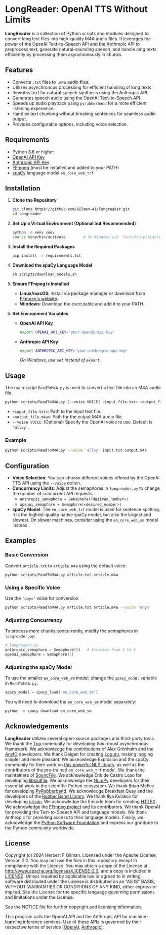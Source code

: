 # LongReader: OpenAI TTS Without Limits

**LongReader** is a collection of Python scripts and modules designed to convert long text files into high-quality M4A audio files. It leverages the power of the OpenAI Text-to-Speech API and the Anthropic API to preprocess text, generate natural-sounding speech, and handle long texts efficiently by processing them asynchronously in chunks.

## Features

- Converts `.txt` files to `.m4a` audio files.
- Utilizes asynchronous processing for efficient handling of long texts.
- Rewrites text for natural speech synthesis using the Anthropic API.
- Generates speech audio using the OpenAI Text-to-Speech API.
- Speeds up audio playback using `pyrubberband` for a more efficient listening experience.
- Handles text chunking without breaking sentences for seamless audio output.
- Provides configurable options, including voice selection.

## Requirements

- Python 3.8 or higher
- [OpenAI API Key](https://platform.openai.com/api-keys)
- [Anthropic API Key](https://console.anthropic.com/account/keys)
- [FFmpeg](https://ffmpeg.org/) (must be installed and added to your PATH)
- [spaCy](https://spacy.io/) language model `en_core_web_trf`

## Installation

1. **Clone the Repository**

   ```bash
   git clone https://github.com/Gilman-AI/longreader.git
   cd longreader
   ```

2. **Set Up a Virtual Environment (Optional but Recommended)**

   ```bash
   python -m venv venv
   source venv/bin/activate        # On Windows use `venv\Scripts\activate`
   ```

3. **Install the Required Packages**

   ```bash
   pip install -r requirements.txt
   ```

4. **Download the spaCy Language Model**

   ```bash
   sh scripts/download_models.sh
   ```

5. **Ensure FFmpeg is Installed**

   - **Linux/macOS**: Install via package manager or download from [FFmpeg's website](https://ffmpeg.org/download.html).
   - **Windows**: Download the executable and add it to your PATH.

6. **Set Environment Variables**

   - **OpenAI API Key**

     ```bash
     export OPENAI_API_KEY='your-openai-api-key'
     ```

   - **Anthropic API Key**

     ```bash
     export ANTHROPIC_API_KEY='your-anthropic-api-key'
     ```

     *On Windows, use `set` instead of `export`.*

## Usage

The main script `ReadToM4A.py` is used to convert a text file into an M4A audio file.

```bash
python scripts/ReadToM4A.py [--voice VOICE] <input_file.txt> <output_file.m4a>
```

- `<input_file.txt>`: Path to the input text file.
- `<output_file.m4a>`: Path for the output M4A audio file.
- `--voice VOICE`: (Optional) Specify the OpenAI voice to use. Default is `'alloy'`.

### Example

```bash
python scripts/ReadToM4A.py --voice 'alloy' input.txt output.m4a
```

## Configuration

- **Voice Selection**: You can choose different voices offered by the OpenAI TTS API using the `--voice` option.
- **Concurrency Limits**: Adjust the semaphores in `longreader.py` to change the number of concurrent API requests.
  - `anthropic_semaphore = Semaphore(<desired_number>)`
  - `openai_semaphore = Semaphore(<desired_number>)`
- **spaCy Model**: The `en_core_web_trf` model is used for sentence splitting. It is the highest-quality native spaCy model, but also the largest and slowest. On slower machines, consider using the `en_core_web_sm` model instead.

## Examples

### Basic Conversion

Convert `article.txt` to `article.m4a` using the default voice:

```bash
python scripts/ReadToM4A.py article.txt article.m4a
```

### Using a Specific Voice

Use the `'onyx'` voice for conversion:

```bash
python scripts/ReadToM4A.py article.txt article.m4a --voice 'onyx'
```

### Adjusting Concurrency

To process more chunks concurrently, modify the semaphores in `longreader.py`:

```python
# longreader.py
anthropic_semaphore = Semaphore(5)   # Increase from 3 to 5
openai_semaphore = Semaphore(5)
```

### Adjusting the spaCy Model

To use the smaller `en_core_web_sm` model, change the `spacy_model` variable in `ReadToM4A.py`:

```python
spacy_model = spacy_load('en_core_web_sm')
```

You will need to download the `en_core_web_sm` model separately:

```bash
python -m spacy download en_core_web_sm
```

## Acknowledgements

**LongReader** utilizes several open-source packages and third-party tools. We thank the [Trio](https://github.com/python-trio/trio) community for developing this robust asynchronous framework. We acknowledge the contributions of Alex Grönholm and the [AnyIO](https://github.com/agronholm/anyio) developers. We thank Delgan for creating [Loguru](https://github.com/Delgan/loguru), making logging simpler and more pleasant. We acknowledge Explosion and the spaCy community for their work on [this powerful NLP library](https://github.com/explosion/spaCy), as well as the contributors of the pre-trained `en_core_web_trf` model. We thank the maintainers of [SoundFile](https://github.com/bastibe/python-soundfile). We acknowledge Erik de Castro Lopo for developing [libsndfile](http://www.mega-nerd.com/libsndfile/). We acknowledge the [NumPy](https://github.com/numpy/numpy) developers for their essential work in the scientific Python ecosystem. We thank Brian McFee for developing [PyRubberband](https://github.com/bmcfee/pyrubberband). We acknowledge Breakfast Quay and the developers of the [Rubber Band Library](https://breakfastquay.com/rubberband/). We thank Ilya Kulakov for developing [orjson](https://github.com/ijl/orjson). We acknowledge the Encode team for creating [HTTPX](https://github.com/encode/httpx). We acknowledge the [FFmpeg project](https://ffmpeg.org/) and its contributors. We thank OpenAI for providing the Text-to-Speech API and language models. We thank Anthropic for providing access to their language models. Finally, we acknowledge the [Python Software Foundation](https://www.python.org/) and express our gratitude to the Python community worldwide.

## License

Copyright (c) 2024 Herbert F Gilman. Licensed under the Apache License, Version 2.0. You may not use the files in this repository except in compliance with the License. You may obtain a copy of the License at http://www.apache.org/licenses/LICENSE-2.0, and a copy is included in [LICENSE](LICENSE). Unless required by applicable law or agreed to in writing, software distributed under the License is distributed on an "AS IS" BASIS, WITHOUT WARRANTIES OR CONDITIONS OF ANY KIND, either express or implied. See the License for the specific language governing permissions and limitations under the License.

See the [NOTICE](NOTICE) file for further copyright and licensing information.

This program calls the OpenAI API and the Anthropic API for machine-learning inference services. Use of these APIs is governed by their respective terms of service ([OpenAI](https://openai.com/policies/business-terms/), [Anthropic](https://www.anthropic.com/legal/commercial-terms)).
